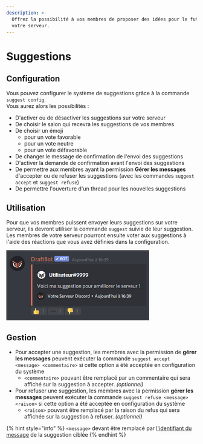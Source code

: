 ```yaml
---
description: >-
  Offrez la possibilité à vos membres de proposer des idées pour le futur de
  votre serveur.
---
```


# Suggestions

## Configuration

Vous pouvez configurer le système de suggestions grâce à la commande `suggest config`.\
Vous aurez alors les possibilités :&#x20;

* D'activer ou de désactiver les suggestions sur votre serveur
* De choisir le salon qui recevra les suggestions de vos membres
* De choisir un émoji&#x20;
  * pour un vote favorable
  * pour un vote neutre
  * pour un vote défavorable
* De changer le message de confirmation de l'envoi des suggestions
* D'activer la demande de confirmation avant l'envoi des suggestions
* De permettre aux membres ayant la permission **Gérer les messages** d'accepter ou de refuser les suggestions (avec les commandes `suggest accept` et `suggest refuse`)
* De permettre l'ouverture d'un thread pour les nouvelles suggestions

## Utilisation

Pour que vos membres puissent envoyer leurs suggestions sur votre serveur, ils devront utiliser la commande `suggest` suivie de leur suggestion.\
Les membres de votre serveur pourront ensuite voter aux suggestions à l'aide des réactions que vous avez définies dans la configuration.

![Message envoyé dans votre salon dédié aux suggestions après qu'une suggestion ait été proposée.](<../.gitbook/assets/image (30).png>)

## Gestion

* Pour accepter une suggestion, les membres avec la permission de **gérer les messages** peuvent exécuter la commande `suggest accept <message> <commentaire>` si cette option a été acceptée en configuration du système
  * `<commentaire>` pouvant être remplacé par un commentaire qui sera affiché sur la suggestion à accepter. _(optionnel)_
* Pour refuser une suggestion, les membres avec la permission **gérer les messages** peuvent exécuter la commande `suggest refuse <message> <raison>` si cette option a été acceptée en configuration du système
  * `<raison>` pouvant être remplacé par la raison du refus qui sera affichée sur la suggestion à refuser. _(optionnel)_

{% hint style="info" %}
`<message>` devant être remplacé par [l'identifiant du message](https://docs.draftbot.fr/autres/recuperer-un-identifiant#message) de la suggestion ciblée
{% endhint %}

